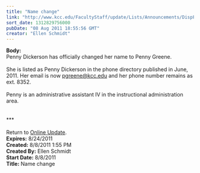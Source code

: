 ```yaml
---
title: "Name change"
link: "http://www.kcc.edu/FacultyStaff/update/Lists/Announcements/DispForm.aspx?ID=397"
sort_date: 1312829756000
pubDate: "08 Aug 2011 18:55:56 GMT"
creator: "Ellen Schmidt"
---
```


<div><b>Body:</b> <div class="ExternalClassAC2A7CFFB12549CA8EAF2BF76359F1BC"><div>Penny Dickerson has officially changed her name to Penny Greene.</div>
<div><br />She is listed as Penny Dickerson in the phone directory published in June, 2011. Her email is now <a href="mailto:pgreene@kcc.edu">pgreene@kcc.edu</a> and her phone number remains as ext. 8352.<br /><br />Penny is an administrative assistant IV in the instructional administration area.</div>
<div><br /> </div>
<div>***</div>
<div> </div>
<div>Return to <a href="/FacultyStaff/update/Pages/dailyupdate.aspx">Online Update</a>.</div></div></div>
<div><b>Expires:</b> 8/24/2011</div>
<div><b>Created:</b> 8/8/2011 1:55 PM</div>
<div><b>Created By:</b> Ellen Schmidt</div>
<div><b>Start Date:</b> 8/8/2011</div>
<div><b>Title:</b> Name change</div>
